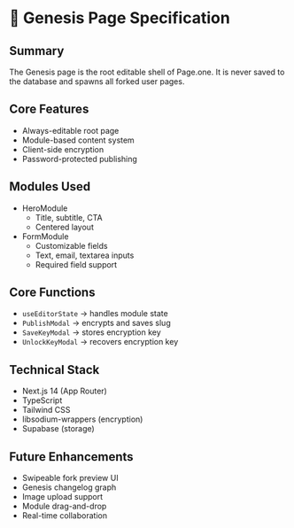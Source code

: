 # 🧬 Genesis Page Specification

## Summary
The Genesis page is the root editable shell of Page.one. It is never saved to the database and spawns all forked user pages.

## Core Features
- Always-editable root page
- Module-based content system
- Client-side encryption
- Password-protected publishing

## Modules Used
- HeroModule
  - Title, subtitle, CTA
  - Centered layout
- FormModule
  - Customizable fields
  - Text, email, textarea inputs
  - Required field support

## Core Functions
- `useEditorState` → handles module state
- `PublishModal` → encrypts and saves slug
- `SaveKeyModal` → stores encryption key
- `UnlockKeyModal` → recovers encryption key

## Technical Stack
- Next.js 14 (App Router)
- TypeScript
- Tailwind CSS
- libsodium-wrappers (encryption)
- Supabase (storage)

## Future Enhancements
- Swipeable fork preview UI
- Genesis changelog graph
- Image upload support
- Module drag-and-drop
- Real-time collaboration 